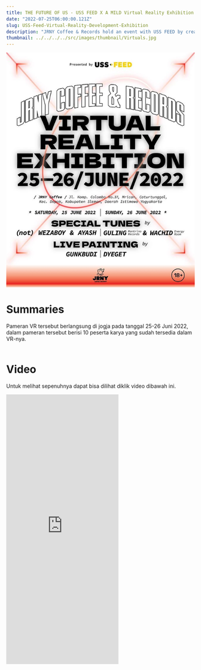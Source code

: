 ```yaml
---
title: THE FUTURE OF US - USS FEED X A MILD Virtual Reality Exhibition
date: "2022-07-25T06:00:00.121Z"
slug: USS-Feed-Virtual-Reality-Development-Exhibition
description: "JRNY Coffee & Records hold an event with USS FEED by creating a Virtual Reality Exhibition on Jogja"
thumbnail: ../../../../src/images/thumbnail/Virtuals.jpg
---
```


![USS Poster on Instagram](./USS.png)<br>

# Summaries
Pameran VR tersebut berlangsung di jogja pada tanggal 25-26 Juni 2022, dalam pameran tersebut berisi 10 peserta karya yang sudah tersedia dalam VR-nya.<br><br>

# Video
Untuk melihat sepenuhnya dapat bisa dilihat diklik video dibawah ini.<br>

<iframe width="" height="720" src="https://www.youtube.com/embed/ml0f5GCNY7M" title="Virtual Reality Exhibition by USS FEED" frameborder="0" allow="accelerometer; autoplay; clipboard-write; encrypted-media; gyroscope; picture-in-picture" allowfullscreen></iframe>